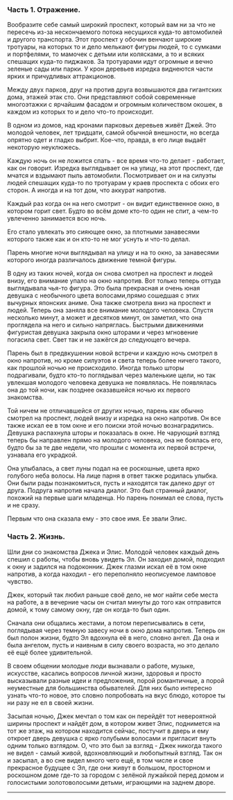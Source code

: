 ### Часть 1. Отражение.

Вообразите себе самый широкий проспект, который вам ни за что не пересечь из-за нескончаемого потока несущихся куда-то автомобилей и другого транспорта. Этот проспект у обочин венчают широкие тротуары, на которых то и дело мелькают фигуры людей, то с сумками и портфелями, то мамочек с детьми или колясками, а то и всяких спешащих куда-то пиджаков. За тротуарами идут огромные и вечно зеленые сады или парки. У крон деревьев изредка виднеются части ярких и причудливых аттракционов.

Между двух парков, друг на против друга возвышаются два гигантских дома, этажей этак сто. Они представляют собой современные многоэтажки с ярчайшим фасадом и огромным количеством окошек, в каждом из которых то и дело что-то происходит.

В одном из домов, над кронами парковых деревьев живёт Джей. Это молодой человек, лет тридцати, самой обычной внешности, но всегда опрятно одет и гладко выбрит. Кое-что, правда, в его лице выдаёт некоторую неуклюжесь.

Каждую ночь он не ложится спать - все время что-то делает - работает, как он говорит. Изредка выглядывает он на улицу, на этот проспект, где мчатся и вздымают пыль автомобили. Посмотривает он и на силуэты людей спешащих куда-то по тротуарам у краев проспекта с обоих его сторон. А иногда и на тот дом, что аккурат напротив.

Каждый раз когда он на него смотрит - он видит единственное окно, в котором горит свет. Будто во всём доме кто-то один не спит, а чем-то увлеченно занимается всю ночь.

Его стало увлекать это сияющее окно, за плотными занавесями которого также как и он кто-то не мог уснуть и что-то делал.

Парень многие ночи выглядывал на улицу и на то окно, за занавесями которого иногда различалось движение темной фигуры.

В одну из таких ночей, когда он снова смотрел на проспект и людей внизу, его внимание упало на окно напротив. Вот только теперь оттуда выглядывала чья-то фигура. Это была прекрасная и очень юная девушка с необычного цвета волосами,прямо сошедшая с этих вычурных японских аниме. Она также смотрела вниз на проспект и людей. Теперь она заняла все внимание молодого человека. Спустя несколько минут, а может и десятков минут, он заметил, что она проглядела на него и сильно напряглась. Быстрыми движениями фигуристая девушка закрыла окно шторами и через мгновение погасила свет. Свет так и не зажёгся до следующего вечера.

Парень был в предвкушении новой встречи и каждую ночь смотрел в окно напротив, но кроме силуэтов и света теперь более ничего такого, как прошлой ночью не происходило. Иногда только шторы подрагивали, будто кто-то поглядывал через маленькие щели, но так увлекшая молодого человека девушка не появлялась. Не появлялась она до той ночи, как позднее оказавшейся ночью их первого знакомства.

Той ничем не отличавшейся от других ночью, парень как обычно смотрел на проспект, людей внизу и изредка на окно напротив. Он все также искал ее в том окне и его поиски этой ночью вознаградились. Девушка распахнула шторы и показалась в окне. Не чарующий взгляд теперь бы направлен прямо на молодого человека, она не боялась его, будто бы за те две недели, что прошли с момента их первой встречи, узнавала его украдкой.

Она улыбалась, а свет луны подал на ее роскошные, цвета ярко голубого неба волосы. На лице парня в ответ также родилась улыбка. Они были рады познакомиться, пусть и находятся так далеко друг от друга. Подруга напротив начала диалог. Это был странный диалог, похожий на первые шаги младенца. Но парень понимал ее слова, пусть и не сразу.

Первым что она сказала ему - это свое имя. Ее звали Элис.

### Часть 2. Жизнь.

Шли дни со знакомства Джека и Элис. Молодой человек каждый день спешил с работы, чтобы вновь увидеть Эл. Он заходил домой, подходил к окну и задился на подоконник. Джек глазми искал её в том окне напротив, а когда находил - его переполняло неописуемое ламповое чувство.

Джек, который так любил раньше своё дело, не мог найти себе места на работе, а в вечерние часы он считал минуты до того как отправится домой, к тому самому окну, где он когда-то был один.

Сначала они общались жестами, а потом переписывались в сети, поглядывая через темную завесу ночи в окно дома напротив. Теперь он был полон жизни, будто Эл вдохнула её  в него, словно ангел. Да она и была ангелом, пусть и наивным в силу своего возраста, но это делало её ещё более удивительной.

В своем общении молодые люди вызнавали о работе, музыке, искусстве, касались вопросов личной жизни, здоровья и просто высказывали разные идеи и предложения, порой романтичные, а порой неуместные для большинства обывателей. Для них было интересно узнать что-то новое, это словно попробовать на вкус блюдо, которое ты ни разу не ел в своей жизни.

Засыпая ночью, Джек мечтал о том как он перейдёт тот невероятной ширины проспект и найдёт дом, в котором живет Элис, поднимется на тот же этаж, на котором находится сейчас, постучит в дверь и ему откроет дверь девушка с ярко голубыми волосами и пригласит внуть одним только взглядом. О, что это был за взгляд - Джек никогда такого не видел - самый живой, вдохновляющий и любопытный взгляд. Так он и засыпал, а во сне видел много чего ещё, в том числе и свое прекрасное будущее с Эл, где они живут в большом, просторном и роскошном доме где-то за городом с зелёной лужайкой перед домом и голосистыми золотоволосыми детьми, играющими на заднем дворе.

---

